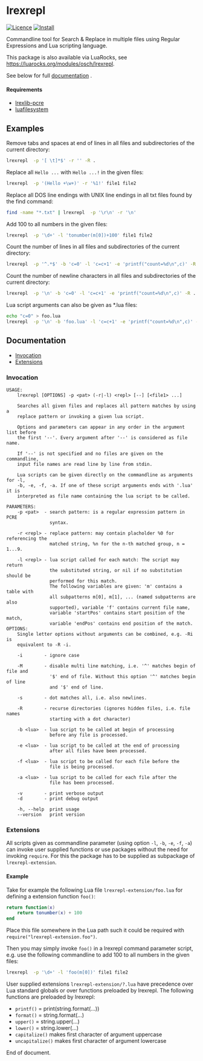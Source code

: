 # lrexrepl 
[![Licence](http://img.shields.io/badge/Licence-MIT-brightgreen.svg)](LICENSE)
[![Install](https://img.shields.io/badge/Install-LuaRocks-brightgreen.svg)](https://luarocks.org/modules/osch/lrexrepl)

<!-- ---------------------------------------------------------------------------------------- -->

Commandline tool for Search & Replace in multiple files using Regular Expressions and
Lua scripting language.

This package is also available via LuaRocks, see https://luarocks.org/modules/osch/lrexrepl.

See below for full [documentation](#documentation) .

<!-- ---------------------------------------------------------------------------------------- -->

#### Requirements

   * [lrexlib-pcre]
   * [luafilesystem]

[lrexlib-pcre]:  https://luarocks.org/modules/rrt/lrexlib-pcre
[luafilesystem]: https://luarocks.org/modules/hisham/luafilesystem

<!-- ---------------------------------------------------------------------------------------- -->

## Examples

Remove tabs and spaces at end of lines in all files and subdirectories of the current 
directory:

```bash
lrexrepl  -p '[ \t]*$' -r '' -R .
```

Replace all `Hello ...` with `Hello ...!` in the given files:

```bash
lrexrepl  -p '(Hello +\w+)' -r '%1!' file1 file2
```

Replace all DOS line endings with UNIX line endings in all txt files found by 
the find command:

```bash
find -name "*.txt" | lrexrepl  -p '\r\n' -r '\n'
```

Add 100 to all numbers in the given files:

```bash
lrexrepl  -p '\d+' -l 'tonumber(m[0])+100' file1 file2
```

Count the number of lines in all files and subdirectories of the current 
directory:

```bash
lrexrepl  -p '^.*$' -b 'c=0' -l 'c=c+1' -e 'printf("count=%d\n",c)' -R .
```

Count the number of newline characters in all files and subdirectories of the current 
directory:

```bash
lrexrepl  -p '\n' -b 'c=0' -l 'c=c+1' -e 'printf("count=%d\n",c)' -R .
```

Lua script arguments can also be given as *.lua files:

```bash
echo "c=0" > foo.lua
lrexrepl  -p '\n' -b 'foo.lua' -l 'c=c+1' -e 'printf("count=%d\n",c)' -R .
```

<!-- ---------------------------------------------------------------------------------------- -->

## Documentation

   * [Invocation](#invocation)
   * [Extensions](#extensions)

<!-- ---------------------------------------------------------------------------------------- -->

### Invocation

```
USAGE:
    lrexrepl [OPTIONS] -p <pat> (-r|-l) <repl> [--] [<file1> ...]

    Searches all given files and replaces all pattern matches by using a
    replace pattern or invoking a given lua script. 

    Options and parameters can appear in any order in the argument list before 
    the first '--'. Every argument after '--' is considered as file name.
    
    If '--' is not specified and no files are given on the commandline, 
    input file names are read line by line from stdin.
    
    Lua scripts can be given directly on the commandline as arguments for -l, 
    -b, -e, -f, -a. If one of these script arguments ends with '.lua' it is
    interpreted as file name containing the lua script to be called.

PARAMETERS:
    -p <pat>  - search pattern: is a regular expression pattern in PCRE
                syntax.

    -r <repl> - replace pattern: may contain placholder %0 for referencing the
                matched string, %n for the n-th matched group, n = 1...9.

    -l <repl> - lua script called for each match: The script may return 
                the substituted string, or nil if no substitution should be 
                performed for this match. 
                The following variables are given: 'm' contains a table with 
                all subpatterns m[0], m[1], ... (named subpatterns are also 
                supported), variable 'f' contains current file name,
                variable 'startPos' contains start position of the match, 
                variable 'endPos' contains end position of the match.
OPTIONS:
    Single letter options without arguments can be combined, e.g. -Ri is 
    equivalent to -R -i.
    
    -i        - ignore case

    -M        - disable multi line matching, i.e. '^' matches begin of file and
                '$' end of file. Without this option '^' matches begin of line 
                and '$' end of line.

    -s        - dot matches all, i.e. also newlines.
    
    -R        - recurse directories (ignores hidden files, i.e. file names 
                starting with a dot character)

    -b <lua>  - lua script to be called at begin of processing
                before any file is processed.

    -e <lua>  - lua script to be called at the end of processing
                after all files have been processed.
    
    -f <lua>  - lua script to be called for each file before the
                file is being processed.

    -a <lua>  - lua script to be called for each file after the
                file has been processed.
    
    -v        - print verbose output
    -d        - print debug output
    
    -h, --help  print usage
    --version   print version
```

<!-- ---------------------------------------------------------------------------------------- -->

### Extensions

All scripts given as commandline parameter (using option `-l`, `-b`, `-e`, `-f`, `-a`)  can invoke
user supplied functions or use packages without the need for invoking `require`. For this the 
package has to be supplied as subpackage of `lrexrepl-extension`. 

#### Example

Take for example the following Lua file `lrexrepl-extension/foo.lua` for defining a extension
function `foo()`:

```lua
return function(x)
    return tonumber(x) + 100
end
```

Place this file somewhere in the Lua path such it could be required 
with `require("lrexrepl-extension.foo")`.

Then you may simply invoke `foo()` in a lrexrepl command parameter script, e.g. use the following 
commandline to add 100 to all numbers in the given files:

```bash
lrexrepl  -p '\d+' -l 'foo(m[0])' file1 file2
```

User supplied extensions `lrexrepl-extension/?.lua` have precedence over Lua standard globals
or over functions preloaded by lrexrepl. The following functions are preloaded by lrexrepl:

   * `printf()` = print(string.format(...))
   * `format()` = string.format(...)
   * `upper()`  = string.upper(...)
   * `lower()`  = string.lower(...)
   * `capitalize()`  makes first character of argument uppercase
   * `uncapitalize()` makes first character of argument lowercase
   

End of document.

<!-- ---------------------------------------------------------------------------------------- -->
